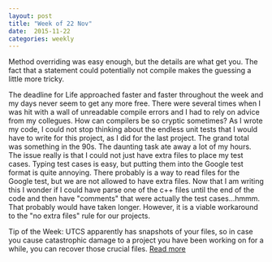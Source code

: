 ```yaml
---
layout: post
title: "Week of 22 Nov"
date:  2015-11-22
categories: weekly
---
```

Method overriding was easy enough, but the details are what get you. The fact that a statement could potentially not compile makes the guessing a little more tricky.

The deadline for Life approached faster and faster throughout the week and my days never seem to get any more free. There were several times when I was hit with a wall of unreadable compile errors and I had to rely on advice from my collegues. How can compilers be so cryptic sometimes? As I wrote my code, I could not stop thinking about the endless unit tests that I would have to write for this project, as I did for the last project. The grand total was something in the 90s. The daunting task ate away a lot of my hours. The issue really is that I could not just have extra files to place my test cases. Typing test cases is easy, but putting them into the Google test format is quite annoying. There probably is a way to read files for the Google test, but we are not allowed to have extra files. Now that I am writing this I wonder if I could have parse one of the c++ files until the end of the code and then have "comments" that were actually the test cases...hmmm. That probably would have taken longer. However, it is a viable workaround to the "no extra files" rule for our projects.

Tip of the Week: UTCS apparently has snapshots of your files, so in case you cause catastrophic damage to a project you have been working on for a while, you can recover those crucial files. [Read more](https://www.cs.utexas.edu/facilities/documentation/snapshots)